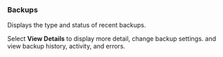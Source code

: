 ### Backups

Displays the type and status of recent backups.

Select **View Details** to display more detail, change backup settings. and view backup history, activity, and errors.
